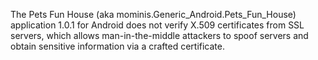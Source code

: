The Pets Fun House (aka mominis.Generic_Android.Pets_Fun_House) application 1.0.1 for Android does not verify X.509 certificates from SSL servers, which allows man-in-the-middle attackers to spoof servers and obtain sensitive information via a crafted certificate.